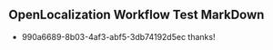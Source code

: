 ## OpenLocalization Workflow Test MarkDown
* 990a6689-8b03-4af3-abf5-3db74192d5ec 
thanks!<!--HONumber=Mar16_HO2-->
